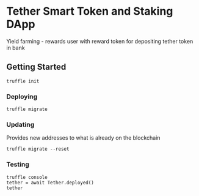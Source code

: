 # Tether Smart Token and Staking DApp
Yield farming - rewards user with reward token for depositing tether token in bank
## Getting Started
```
truffle init
```
### Deploying
```
truffle migrate
```
### Updating
Provides new addresses to what is already on the blockchain
```
truffle migrate --reset
```
### Testing
```
truffle console
tether = await Tether.deployed()
tether
```
